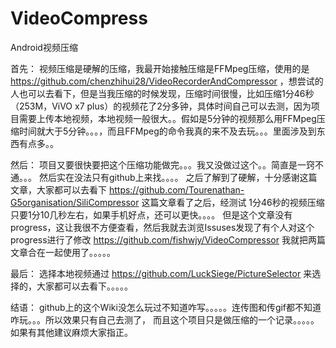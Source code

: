 # VideoCompress
Android视频压缩

首先： 视频压缩是硬解的压缩，我最开始接触压缩是FFMpeg压缩，使用的是 https://github.com/chenzhihui28/VideoRecorderAndCompressor ，想尝试的人也可以去看下，但是当我压缩的时候发现，压缩时间很慢，比如压缩1分46秒（253M，ViVO x7 plus）的视频花了2分多钟，具体时间自己可以去测，因为项目需要上传本地视频，本地视频一般很大。。假如是5分钟的视频那么用FFMpeg压缩时间就大于5分钟。。。，而且FFMpeg的命令我真的来不及去玩。。。里面涉及到东西有点多。。

然后： 项目又要很快要把这个压缩功能做完。。。我又没做过这个。。简直是一窍不通。。。 然后实在没法只有github上来找。。。。 之后了解到了硬解，十分感谢这篇文章，大家都可以去看下 https://github.com/Tourenathan-G5organisation/SiliCompressor 这篇文章看了之后，经测试 1分46秒的视频压缩只要1分10几秒左右，如果手机好点，还可以更快。。。。 但是这个文章没有progress，这让我很不方便查看，然后我就去浏览Issuses发现了有个人对这个progress进行了修改 https://github.com/fishwjy/VideoCompressor 我就把两篇文章合在一起使用了。。。。。

最后： 选择本地视频通过 https://github.com/LuckSiege/PictureSelector 来选择的，大家都可以去看下。。。。。

结语： github上的这个Wiki没怎么玩过不知道咋写。。。。。连传图和传gif都不知道咋玩。。。所以效果只有自己去测了， 而且这个项目只是做压缩的一个记录。。。。。如果有其他建议麻烦大家指正。

